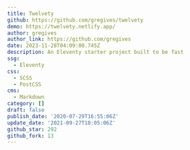 ```yaml
---
title: Twelvety
github: https://github.com/gregives/twelvety
demo: https://twelvety.netlify.app/
author: gregives
author_link: https://github.com/gregives
date: 2023-11-28T04:09:00.745Z
description: An Eleventy starter project built to be fast
ssg:
  - Eleventy
css:
  - SCSS
  - PostCSS
cms:
  - Markdown
category: []
draft: false
publish_date: '2020-07-29T16:55:06Z'
update_date: '2021-09-27T18:05:06Z'
github_star: 292
github_fork: 13
---
```

